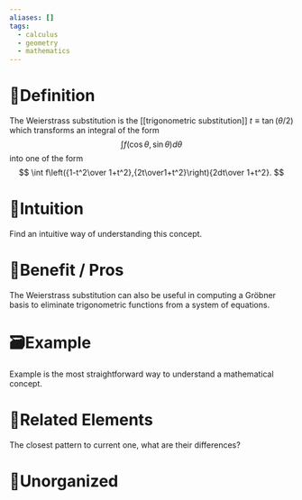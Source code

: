 ```yaml
---
aliases: []
tags:
  - calculus
  - geometry
  - mathematics
---
```



# 📝Definition
The Weierstrass substitution is the [[trigonometric substitution]] $t\equiv\tan(\theta/2)$ which transforms an integral of the form
$$
\int f(\cos\theta, \sin \theta)d\theta
$$
into one of the form
$$
\int f\left({1-t^2\over 1+t^2},{2t\over1+t^2}\right){2dt\over 1+t^2}. 
$$



# 🧠Intuition
Find an intuitive way of understanding this concept.

# 🚀Benefit / Pros
The Weierstrass substitution can also be useful in computing a Gröbner basis to eliminate trigonometric functions from a system of equations.

# 🗃Example
Example is the most straightforward way to understand a mathematical concept.

# 🌱Related Elements
The closest pattern to current one, what are their differences?


# 🍂Unorganized